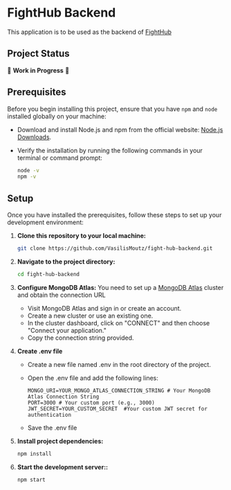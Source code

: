 # FightHub Backend
This application is to be used as the backend of [FightHub](https://github.com/VasilisMoutz/fight-hub-frontend)

## Project Status
🚧 **Work in Progress** 🚧

## Prerequisites
Before you begin installing this project, ensure that you have `npm` and `node` installed globally on your machine:
 - Download and install Node.js and npm from the official website: [Node.js Downloads](https://nodejs.org/).
 - Verify the installation by running the following commands in your terminal or command prompt:

   ```bash
   node -v
   npm -v
   ```
   
## Setup
Once you have installed the prerequisites, follow these steps to set up your development environment:
1. **Clone this repository to your local machine:**
   ```bash
   git clone https://github.com/VasilisMoutz/fight-hub-backend.git

2. **Navigate to the project directory:**
   ```bash
   cd fight-hub-backend

3. **Configure MongoDB Atlas:**
   You need to set up a [MongoDB Atlas](https://www.mongodb.com/atlas/database) cluster and obtain the connection URL
    - Visit MongoDB Atlas and sign in or create an account.
    - Create a new cluster or use an existing one.
    - In the cluster dashboard, click on "CONNECT" and then choose "Connect your application."
    - Copy the connection string provided.
   
4. **Create .env file**
   - Create a new file named .env in the root directory of the project.
   - Open the .env file and add the following lines:
   
     ```.env
     MONGO_URI=YOUR_MONGO_ATLAS_CONNECTION_STRING # Your MongoDB Atlas Connection String
     PORT=3000 # Your custom port (e.g., 3000)
     JWT_SECRET=YOUR_CUSTOM_SECRET  #Your custom JWT secret for authentication
     ```
   - Save the .env file

5. **Install project dependencies:**
   ```bash
   npm install

6. **Start the development server::**
   ```bash
   npm start
